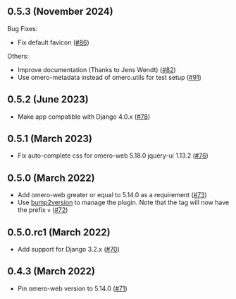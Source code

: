 0.5.3 (November 2024)
---------------------

Bug Fixes:

 - Fix default favicon ([#86](https://github.com/ome/omero-mapr/pull/86))

Others:

 - Improve documentation (Thanks to Jens Wendt) ([#82](https://github.com/ome/omero-mapr/pull/82))
 - Use omero-metadata instead of omero.utils for test setup ([#91](https://github.com/ome/omero-mapr/pull/91))

0.5.2 (June 2023)
-----------------

- Make app compatible with Django 4.0.x ([#78](https://github.com/ome/omero-mapr/pull/78))

0.5.1 (March 2023)
------------------

- Fix auto-complete css for omero-web 5.18.0 jquery-ui 1.13.2 ([#76](https://github.com/ome/omero-mapr/pull/76))


0.5.0 (March 2022)
------------------

- Add omero-web greater or equal to 5.14.0 as a requirement ([#73](https://github.com/ome/omero-mapr/pull/73))
- Use [bump2version](https://pypi.org/project/bump2version/) to manage the plugin. Note that the tag will now have the prefix ``v`` ([#72](https://github.com/ome/omero-mapr/pull/72))

0.5.0.rc1 (March 2022)
---------------------

- Add support for Django 3.2.x ([#70](https://github.com/ome/omero-mapr/pull/70))

0.4.3 (March 2022)
------------------

- Pin omero-web version to 5.14.0 ([#71](https://github.com/ome/omero-mapr/pull/71))
